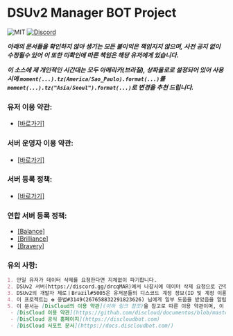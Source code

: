 # DSUv2 Manager BOT Project
![MIT](https://img.shields.io/dub/l/vibe-d.svg)
[![Discord](https://discordapp.com/api/guilds/537682452479475723/embed.png)](https://discord.gg/drcqMAR)


***아래의 문서들을 확인하지 않아 생기는 모든 불이익은 책임지지 않으며, 사전 공지 없이 수정될수 있어 이 또한 미확인에 따른 책임은 해당 유저에게 있습니다.***

***이 소스에 제 개인적인 시간대는 모두 아메리카(브라질), 상파울로로 설정되어 있어 사용시에 `moment(...).tz(America/Sao_Paulo).format(...)`를 `moment(...).tz("Asia/Seoul").format(...)`로 변경을 추천 드립니다.***

### 유저 이용 약관:
* [[바로가기]](https://github.com/Zero-Brazil734/dsu-manager/blob/master/documents/users.md)

### 서버 운영자 이용 약관:
* [[바로가기]](https://github.com/Zero-Brazil734/dsu-manager/blob/master/documents/svadmin.md)

### 서버 등록 정책:
* [[바로가기]](https://github.com/Zero-Brazil734/dsu-manager-backup/blob/master/documents/servers.md)

### 연합 서버 등록 정책:
* [[Balance]](https://github.com/Zero-Brazil734/dsu-manager/blob/master/documents/balance.md)
* [[Brilliance]](https://github.com/Zero-Brazil734/dsu-manager/blob/master/documents/brilliance.md)
* [[Bravery]](https://github.com/Zero-Brazil734/dsu-manager/blob/master/documents/bravery.md)

### 유의 사항:
```markdown
1. 만일 유저가 데이터 삭제를 요청한다면 지체없이 파기합니다.
2. DSUv2 서버(https://discord.gg/drcqMAR)에서 나갈시에 데이터 삭제 요청으로 간주되며, 해당 유저의 데이터가 자동으로 삭제됩니다.
3. DSUv2의 개발자 제로ㅣBrazil#5005은 유저분들의 디스코드 계정 정보(ID 및 계정 이름)를 오로지 서비스 제공에만 사용하며, 이를 악용하지 않습니다.
4. 이 프로젝트는 ✿ 웅범#3149(267658832291823626) 님에게 일부 도움을 받았음을 알립니다.
5. 이 문서는 [DisCloud의 이용 약관](이하 링크 참조)을 참고로 따른 이용 약관이며, 이 문서는 원본의 수정본임을 알립니다. DSUv2 Manager의 프로젝트는 오로지 DisCloud에게서 호스팅 받는다는 연결점만 지니며, 이를 제외한다면 이 프로젝트는 DisCloud와 아무 연결점이 없음을 알립니다.
 - [DisCloud 이용 약관](https://github.com/discloud/documentos/blob/master/politica-de-uso.md)
 - [DisCloud 공식 홈페이지](https://discloudbot.com)
 - [DisCloud 서포트 문서](https://docs.discloudbot.com/)
```
